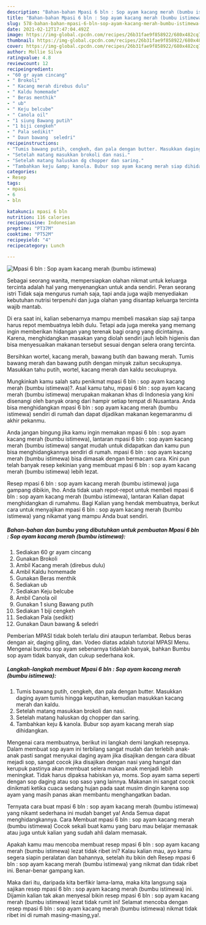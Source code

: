 ```yaml
---
description: "Bahan-bahan Mpasi 6 bln : Sop ayam kacang merah (bumbu istimewa) yang nikmat Untuk Jualan"
title: "Bahan-bahan Mpasi 6 bln : Sop ayam kacang merah (bumbu istimewa) yang nikmat Untuk Jualan"
slug: 578-bahan-bahan-mpasi-6-bln-sop-ayam-kacang-merah-bumbu-istimewa-yang-nikmat-untuk-jualan
date: 2021-02-12T17:47:04.492Z
image: https://img-global.cpcdn.com/recipes/26b31fae9f858922/680x482cq70/mpasi-6-bln-sop-ayam-kacang-merah-bumbu-istimewa-foto-resep-utama.jpg
thumbnail: https://img-global.cpcdn.com/recipes/26b31fae9f858922/680x482cq70/mpasi-6-bln-sop-ayam-kacang-merah-bumbu-istimewa-foto-resep-utama.jpg
cover: https://img-global.cpcdn.com/recipes/26b31fae9f858922/680x482cq70/mpasi-6-bln-sop-ayam-kacang-merah-bumbu-istimewa-foto-resep-utama.jpg
author: Mollie Silva
ratingvalue: 4.8
reviewcount: 12
recipeingredient:
- "60 gr ayam cincang"
- " Brokoli"
- " Kacang merah direbus dulu"
- " Kaldu homemade"
- " Beras menthik"
- " ub"
- " Keju belcube"
- " Canola oil"
- "1 siung Bawang putih"
- "1 biji cengkeh"
- " Pala sedikit"
- " Daun bawang  seledri"
recipeinstructions:
- "Tumis bawang putih, cengkeh, dan pala dengan butter. Masukkan daging ayam tumis hingga keputihan, kemudian masukkan kacang merah dan kaldu."
- "Setelah matang masukkan brokoli dan nasi."
- "Setelah matang haluskan dg chopper dan saring."
- "Tambahkan keju &amp; kanola. Bubur sop ayam kacang merah siap dihidangkan."
categories:
- Resep
tags:
- mpasi
- 6
- bln

katakunci: mpasi 6 bln 
nutrition: 116 calories
recipecuisine: Indonesian
preptime: "PT37M"
cooktime: "PT52M"
recipeyield: "4"
recipecategory: Lunch

---
```



![Mpasi 6 bln : Sop ayam kacang merah (bumbu istimewa)](https://img-global.cpcdn.com/recipes/26b31fae9f858922/680x482cq70/mpasi-6-bln-sop-ayam-kacang-merah-bumbu-istimewa-foto-resep-utama.jpg)

Sebagai seorang wanita, mempersiapkan olahan nikmat untuk keluarga tercinta adalah hal yang menyenangkan untuk anda sendiri. Peran seorang istri Tidak saja mengurus rumah saja, tapi anda juga wajib menyediakan kebutuhan nutrisi terpenuhi dan juga olahan yang disantap keluarga tercinta wajib mantab.

Di era  saat ini, kalian sebenarnya mampu membeli masakan siap saji tanpa harus repot membuatnya lebih dulu. Tetapi ada juga mereka yang memang ingin memberikan hidangan yang terenak bagi orang yang dicintainya. Karena, menghidangkan masakan yang diolah sendiri jauh lebih higienis dan bisa menyesuaikan makanan tersebut sesuai dengan selera orang tercinta. 

Bersihkan wortel, kacang merah, bawang butih dan bawang merah. Tumis bawang merah dan bawang putih dengan minyak zaitun secukupnya. Masukkan tahu putih, wortel, kacang merah dan kaldu secukupnya.

Mungkinkah kamu salah satu penikmat mpasi 6 bln : sop ayam kacang merah (bumbu istimewa)?. Asal kamu tahu, mpasi 6 bln : sop ayam kacang merah (bumbu istimewa) merupakan makanan khas di Indonesia yang kini disenangi oleh banyak orang dari hampir setiap tempat di Nusantara. Anda bisa menghidangkan mpasi 6 bln : sop ayam kacang merah (bumbu istimewa) sendiri di rumah dan dapat dijadikan makanan kegemaranmu di akhir pekanmu.

Anda jangan bingung jika kamu ingin memakan mpasi 6 bln : sop ayam kacang merah (bumbu istimewa), lantaran mpasi 6 bln : sop ayam kacang merah (bumbu istimewa) sangat mudah untuk didapatkan dan kamu pun bisa menghidangkannya sendiri di rumah. mpasi 6 bln : sop ayam kacang merah (bumbu istimewa) bisa dimasak dengan bermacam cara. Kini pun telah banyak resep kekinian yang membuat mpasi 6 bln : sop ayam kacang merah (bumbu istimewa) lebih lezat.

Resep mpasi 6 bln : sop ayam kacang merah (bumbu istimewa) juga gampang dibikin, lho. Anda tidak usah repot-repot untuk membeli mpasi 6 bln : sop ayam kacang merah (bumbu istimewa), lantaran Kalian dapat menghidangkan di rumahmu. Bagi Kalian yang hendak membuatnya, berikut cara untuk menyajikan mpasi 6 bln : sop ayam kacang merah (bumbu istimewa) yang nikamat yang mampu Anda buat sendiri.

<!--inarticleads1-->

##### Bahan-bahan dan bumbu yang dibutuhkan untuk pembuatan Mpasi 6 bln : Sop ayam kacang merah (bumbu istimewa):

1. Sediakan 60 gr ayam cincang
1. Gunakan  Brokoli
1. Ambil  Kacang merah (direbus dulu)
1. Ambil  Kaldu homemade
1. Gunakan  Beras menthik
1. Sediakan  ub
1. Sediakan  Keju belcube
1. Ambil  Canola oil
1. Gunakan 1 siung Bawang putih
1. Sediakan 1 biji cengkeh
1. Sediakan  Pala (sedikit)
1. Gunakan  Daun bawang &amp; seledri


Pemberian MPASI tidak boleh terlalu dini ataupun terlambat. Rebus beras dengan air, daging giling, dan. Vodeo diatas adalah tutorial MPASI Menu. Mengenai bumbu sop ayam sebenarnya tidaklah banyak, bahkan Bumbu sop ayam tidak banyak, dan cukup sederhana kok. 

<!--inarticleads2-->

##### Langkah-langkah membuat Mpasi 6 bln : Sop ayam kacang merah (bumbu istimewa):

1. Tumis bawang putih, cengkeh, dan pala dengan butter. Masukkan daging ayam tumis hingga keputihan, kemudian masukkan kacang merah dan kaldu.
1. Setelah matang masukkan brokoli dan nasi.
1. Setelah matang haluskan dg chopper dan saring.
1. Tambahkan keju &amp; kanola. Bubur sop ayam kacang merah siap dihidangkan.


Mengenai cara membuatnya, berikut ini langkah demi langkah resepnya. Dalam membuat sop ayam ini terbilang sangat mudah dan terlebih anak-anak pasti sangat menyukai daging ayam jika disajikan dengan cara dibuat mejadi sop, sangat cocok jika disajikan dengan nasi yang hangat dan kerupuk pastinya akan membuat selera makan anak menjadi lebih meningkat. Tidak harus dipaksa habiskan ya, moms. Sop ayam sama seperti dengan sop daging atau sop saso yang lainnya. Makanan ini sangat cocok dinikmati ketika cuaca sedang hujan pada saat musim dingin karena sop ayam yang masih panas akan membantu menghangatkan badan. 

Ternyata cara buat mpasi 6 bln : sop ayam kacang merah (bumbu istimewa) yang nikamt sederhana ini mudah banget ya! Anda Semua dapat menghidangkannya. Cara Membuat mpasi 6 bln : sop ayam kacang merah (bumbu istimewa) Cocok sekali buat kamu yang baru mau belajar memasak atau juga untuk kalian yang sudah ahli dalam memasak.

Apakah kamu mau mencoba membuat resep mpasi 6 bln : sop ayam kacang merah (bumbu istimewa) lezat tidak ribet ini? Kalau kalian mau, ayo kamu segera siapin peralatan dan bahannya, setelah itu bikin deh Resep mpasi 6 bln : sop ayam kacang merah (bumbu istimewa) yang nikmat dan tidak ribet ini. Benar-benar gampang kan. 

Maka dari itu, daripada kita berfikir lama-lama, maka kita langsung saja sajikan resep mpasi 6 bln : sop ayam kacang merah (bumbu istimewa) ini. Dijamin kalian tak akan menyesal bikin resep mpasi 6 bln : sop ayam kacang merah (bumbu istimewa) lezat tidak rumit ini! Selamat mencoba dengan resep mpasi 6 bln : sop ayam kacang merah (bumbu istimewa) nikmat tidak ribet ini di rumah masing-masing,ya!.

